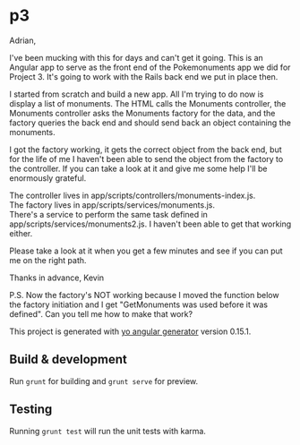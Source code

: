 # p3

Adrian,

I've been mucking with this for days and can't get it going.  This is an Angular app to serve as the front end of the Pokemonuments app we did for Project 3.  It's going to work with the Rails back end we put in place then.  

I started from scratch and build a new app.  All I'm trying to do now is display a list of monuments.  The HTML calls the Monuments controller, the Monuments controller asks the Monuments factory for the data, and the factory queries the back end and should send back an object containing the monuments.

I got the factory working, it gets the correct object from the back end, but for the life of me I haven't been able to send the object from the factory to the controller. If you can take a look at it and give me some help I'll be enormously grateful.

The controller lives in app/scripts/controllers/monuments-index.js.  
The factory lives in app/scripts/services/monuments.js.  
There's a service to perform the same task defined in app/scripts/services/monuments2.js.  I haven't been able to get that working either.  

Please take a look at it when you get a few minutes and see if you can put me on the right path.  

Thanks in advance,
Kevin  

P.S.  Now the factory's NOT working because I moved the function below the factory initiation and I get "GetMonuments was used before it was defined".  Can you tell me how to make that work?  









This project is generated with [yo angular generator](https://github.com/yeoman/generator-angular)
version 0.15.1.

## Build & development

Run `grunt` for building and `grunt serve` for preview.

## Testing

Running `grunt test` will run the unit tests with karma.
